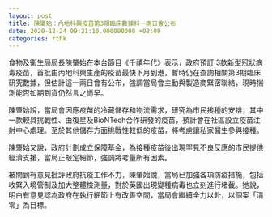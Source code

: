 ```yaml
---
layout: post
title: 陳肇始：內地科興疫苗第3期臨床數據料一兩日會公布
date: 2020-12-24 09:21:10.000000000 +08:00
categories: rthk
---
```


食物及衞生局局長陳肇始在本台節目《千禧年代》表示，政府預訂 3款新型冠狀病毒疫苗，首批由內地科興生產的疫苗最快下月到港，暫時仍在查詢相關第3期臨床研究數據，但估計這一兩日會有公布，強調當局會主動與製造商緊密聯絡，現時揣測能否如期到貨仍然言之尚早。

陳肇始說，當局會因應疫苗的冷藏儲存和物流需求，研究為市民接種的安排，其中一款較具挑戰性、由復星及BioNTech合作研發的疫苗，預計會在社區設立疫苗注射中心處理。至於其他儲存方面挑戰性較低的疫苗，將考慮讓私家醫生參與接種。

陳肇始又說，政府計劃成立保障基金，為接種疫苗後出現罕見不良反應的市民提供經濟支援，當局正敲定細節，強調將考量所有因素。

被問到有意見批評政府抗疫工作不力，陳肇始說，當局已加強各項防疫措施，包括收緊入境管制及加大整體檢測量，對於英國出現變種病毒也立刻進行堵截。她說，明白有意見認為政府在執行細節上有改善空間，當局會繼續全力以赴，以個案「清零」為目標。
